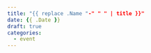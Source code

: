 ```yaml
---
title: "{{ replace .Name "-" " " | title }}"
date: {{ .Date }}
draft: true
categories:
  - event
---
```

